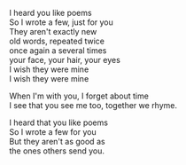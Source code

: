 I heard you like poems  
So I wrote a few, just for you  
They aren't exactly new  
old words, repeated twice  
once again a several times  
your face, your hair, your eyes  
I wish they were mine  
I wish they were mine

When I'm with you, I forget about time   
I see that you see me too, together we rhyme.

I heard that you like poems  
So I wrote a few for you  
But they aren't as good as  
the ones others send you.
